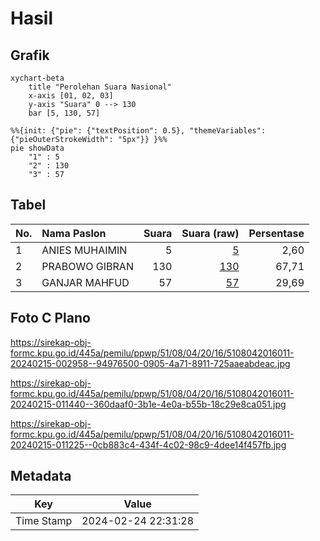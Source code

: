 # Hasil

## Grafik

```mermaid
xychart-beta
    title "Perolehan Suara Nasional"
    x-axis [01, 02, 03]
    y-axis "Suara" 0 --> 130
    bar [5, 130, 57]
```

```mermaid
%%{init: {"pie": {"textPosition": 0.5}, "themeVariables": {"pieOuterStrokeWidth": "5px"}} }%%
pie showData
    "1" : 5
    "2" : 130
    "3" : 57
```

## Tabel

| No. | Nama Paslon    | Suara | Suara (raw) | Persentase |
|:--- |:-------------- | -----:| -----------:| ----------:|
| 1   | ANIES MUHAIMIN | 5     | [5][p-1]    | 2,60       |
| 2   | PRABOWO GIBRAN | 130   | [130][p-2]  | 67,71      |
| 3   | GANJAR MAHFUD  | 57    | [57][p-3]   | 29,69      |


[p-1]: https://github.com/gigit-pemilu/pemilu-2024/blob/main/pilpres/hitung-suara/sub/51-bali/sub/08-buleleng/sub/04-banjar/sub/2016-tigawasa/sub/011-tps/sub/paslon-1.txt
[p-2]: https://github.com/gigit-pemilu/pemilu-2024/blob/main/pilpres/hitung-suara/sub/51-bali/sub/08-buleleng/sub/04-banjar/sub/2016-tigawasa/sub/011-tps/sub/paslon-2.txt
[p-3]: https://github.com/gigit-pemilu/pemilu-2024/blob/main/pilpres/hitung-suara/sub/51-bali/sub/08-buleleng/sub/04-banjar/sub/2016-tigawasa/sub/011-tps/sub/paslon-3.txt

## Foto C Plano

https://sirekap-obj-formc.kpu.go.id/445a/pemilu/ppwp/51/08/04/20/16/5108042016011-20240215-002958--94976500-0905-4a71-8911-725aaeabdeac.jpg

https://sirekap-obj-formc.kpu.go.id/445a/pemilu/ppwp/51/08/04/20/16/5108042016011-20240215-011440--360daaf0-3b1e-4e0a-b55b-18c29e8ca051.jpg

https://sirekap-obj-formc.kpu.go.id/445a/pemilu/ppwp/51/08/04/20/16/5108042016011-20240215-011225--0cb883c4-434f-4c02-98c9-4dee14f457fb.jpg


## Metadata

| Key        | Value               |
| ---------- | ------------------- |
| Time Stamp | 2024-02-24 22:31:28 |



